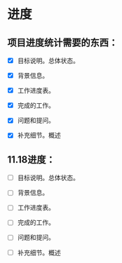 # 进度

## 项目进度统计需要的东西：

- [x] 目标说明。总体状态。

  

- [x] 背景信息。

  

- [x] 工作进度表。

  

- [x] 完成的工作。

  

- [x] 问题和提问。

  

- [x] 补充细节。概述



## 11.18进度：

- [ ] 目标说明。总体状态。

  

- [ ] 背景信息。

  

- [ ] 工作进度表。

  

- [ ] 完成的工作。

  

- [ ] 问题和提问。

  

- [ ] 补充细节。概述




